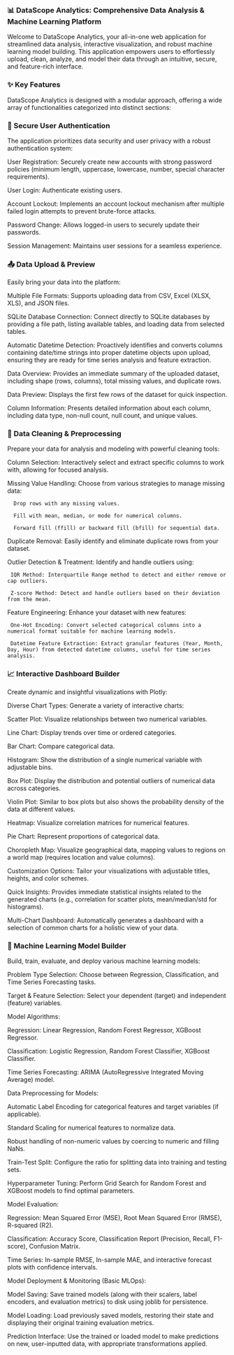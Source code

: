 ### 📊 DataScope Analytics: Comprehensive Data Analysis & Machine Learning Platform
Welcome to DataScope Analytics, your all-in-one web application for streamlined data analysis, interactive visualization, and robust machine learning model building. This application empowers users to effortlessly upload, clean, analyze, and model their data through an intuitive, secure, and feature-rich interface.

### ✨ Key Features
DataScope Analytics is designed with a modular approach, offering a wide array of functionalities categorized into distinct sections:

### 🔐 Secure User Authentication
The application prioritizes data security and user privacy with a robust authentication system:

User Registration: Securely create new accounts with strong password policies (minimum length, uppercase, lowercase, number, special character requirements).

User Login: Authenticate existing users.

Account Lockout: Implements an account lockout mechanism after multiple failed login attempts to prevent brute-force attacks.

Password Change: Allows logged-in users to securely update their passwords.

Session Management: Maintains user sessions for a seamless experience.


### 📤 Data Upload & Preview
Easily bring your data into the platform:

Multiple File Formats: Supports uploading data from CSV, Excel (XLSX, XLS), and JSON files.

SQLite Database Connection: Connect directly to SQLite databases by providing a file path, listing available tables, and loading data from selected tables.

Automatic Datetime Detection: Proactively identifies and converts columns containing date/time strings into proper datetime objects upon upload, ensuring they are ready for time series analysis and feature extraction.

Data Overview: Provides an immediate summary of the uploaded dataset, including shape (rows, columns), total missing values, and duplicate rows.

Data Preview: Displays the first few rows of the dataset for quick inspection.

Column Information: Presents detailed information about each column, including data type, non-null count, null count, and unique values.


### 🧹 Data Cleaning & Preprocessing

Prepare your data for analysis and modeling with powerful cleaning tools:

Column Selection: Interactively select and extract specific columns to work with, allowing for focused analysis.

Missing Value Handling: Choose from various strategies to manage missing data:

      Drop rows with any missing values.

      Fill with mean, median, or mode for numerical columns.

      Forward fill (ffill) or backward fill (bfill) for sequential data.

Duplicate Removal: Easily identify and eliminate duplicate rows from your dataset.

Outlier Detection & Treatment: Identify and handle outliers using:

     IQR Method: Interquartile Range method to detect and either remove or cap outliers.

     Z-score Method: Detect and handle outliers based on their deviation from the mean.

Feature Engineering: Enhance your dataset with new features:

     One-Hot Encoding: Convert selected categorical columns into a numerical format suitable for machine learning models.

     Datetime Feature Extraction: Extract granular features (Year, Month, Day, Hour) from detected datetime columns, useful for time series analysis.


### 📈 Interactive Dashboard Builder
Create dynamic and insightful visualizations with Plotly:

Diverse Chart Types: Generate a variety of interactive charts:

Scatter Plot: Visualize relationships between two numerical variables.

Line Chart: Display trends over time or ordered categories.

Bar Chart: Compare categorical data.

Histogram: Show the distribution of a single numerical variable with adjustable bins.

Box Plot: Display the distribution and potential outliers of numerical data across categories.

Violin Plot: Similar to box plots but also shows the probability density of the data at different values.

Heatmap: Visualize correlation matrices for numerical features.

Pie Chart: Represent proportions of categorical data.

Choropleth Map: Visualize geographical data, mapping values to regions on a world map (requires location and value columns).

Customization Options: Tailor your visualizations with adjustable titles, heights, and color schemes.

Quick Insights: Provides immediate statistical insights related to the generated charts (e.g., correlation for scatter plots, mean/median/std for histograms).

Multi-Chart Dashboard: Automatically generates a dashboard with a selection of common charts for a holistic view of your data.

### 🤖 Machine Learning Model Builder
Build, train, evaluate, and deploy various machine learning models:

Problem Type Selection: Choose between Regression, Classification, and Time Series Forecasting tasks.

Target & Feature Selection: Select your dependent (target) and independent (feature) variables.

Model Algorithms:

Regression: Linear Regression, Random Forest Regressor, XGBoost Regressor.

Classification: Logistic Regression, Random Forest Classifier, XGBoost Classifier.

Time Series Forecasting: ARIMA (AutoRegressive Integrated Moving Average) model.

Data Preprocessing for Models:

Automatic Label Encoding for categorical features and target variables (if applicable).

Standard Scaling for numerical features to normalize data.

Robust handling of non-numeric values by coercing to numeric and filling NaNs.

Train-Test Split: Configure the ratio for splitting data into training and testing sets.

Hyperparameter Tuning: Perform Grid Search for Random Forest and XGBoost models to find optimal parameters.

Model Evaluation:

Regression: Mean Squared Error (MSE), Root Mean Squared Error (RMSE), R-squared (R2).

Classification: Accuracy Score, Classification Report (Precision, Recall, F1-score), Confusion Matrix.

Time Series: In-sample RMSE, In-sample MAE, and interactive forecast plots with confidence intervals.

Model Deployment & Monitoring (Basic MLOps):

Model Saving: Save trained models (along with their scalers, label encoders, and evaluation metrics) to disk using joblib for persistence.

Model Loading: Load previously saved models, restoring their state and displaying their original training evaluation metrics.

Prediction Interface: Use the trained or loaded model to make predictions on new, user-inputted data, with appropriate transformations applied.



